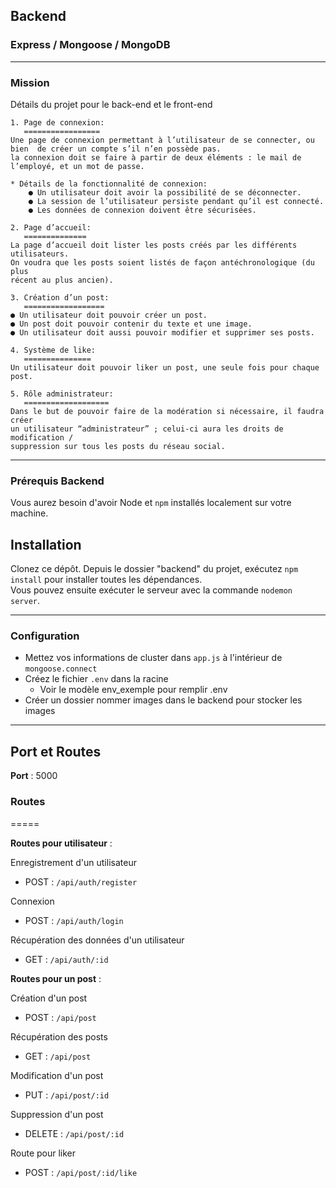 ## Backend

### Express / Mongoose / MongoDB

---

### Mission

Détails du projet pour le back-end et le front-end

```
1. Page de connexion:
   =================
Une page de connexion permettant à l’utilisateur de se connecter, ou bien  de créer un compte s’il n’en possède pas.
la connexion doit se faire à partir de deux éléments : le mail de l’employé, et un mot de passe.

* Détails de la fonctionnalité de connexion:
    ● Un utilisateur doit avoir la possibilité de se déconnecter.
    ● La session de l’utilisateur persiste pendant qu’il est connecté.
    ● Les données de connexion doivent être sécurisées.

2. Page d’accueil:
   ==============
La page d’accueil doit lister les posts créés par les différents utilisateurs.
On voudra que les posts soient listés de façon antéchronologique (du plus
récent au plus ancien).

3. Création d’un post:
   ==================
● Un utilisateur doit pouvoir créer un post.
● Un post doit pouvoir contenir du texte et une image.
● Un utilisateur doit aussi pouvoir modifier et supprimer ses posts.

4. Système de like:
   ===============
Un utilisateur doit pouvoir liker un post, une seule fois pour chaque post.

5. Rôle administrateur:
   ===================
Dans le but de pouvoir faire de la modération si nécessaire, il faudra créer
un utilisateur “administrateur” ; celui-ci aura les droits de modification /
suppression sur tous les posts du réseau social.

```

---

### Prérequis Backend

Vous aurez besoin d'avoir Node et `npm` installés localement sur votre machine.

## Installation

Clonez ce dépôt. Depuis le dossier "backend" du projet, exécutez `npm install` pour installer toutes les dépendances.  
Vous pouvez ensuite exécuter le serveur avec la commande `nodemon server`.

---

### Configuration

- Mettez vos informations de cluster dans `app.js` à l'intérieur de `mongoose.connect`
- Créez le fichier `.env` dans la racine
  - Voir le modèle env_exemple pour remplir .env
- Créer un dossier nommer images dans le backend pour stocker les images

---

## Port et Routes

**Port** : 5000

### Routes

=====

**Routes pour utilisateur** :

Enregistrement d'un utilisateur

- POST : `/api/auth/register`

Connexion

- POST : `/api/auth/login`

Récupération des données d'un utilisateur

- GET : `/api/auth/:id`

**Routes pour un post** :

Création d'un post

- POST : `/api/post`

Récupération des posts

- GET : `/api/post`

Modification d'un post

- PUT : `/api/post/:id`

Suppression d'un post

- DELETE : `/api/post/:id`

Route pour liker

- POST : `/api/post/:id/like`
